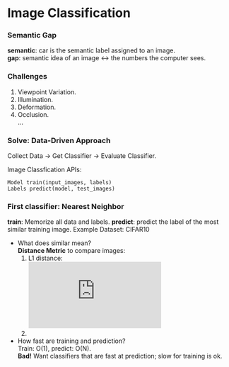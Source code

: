 
# Image Classification

### Semantic Gap
**semantic**: car is the semantic label assigned to an image.  
**gap**: semantic idea of an image <-> the numbers the computer sees.  

### Challenges
  1. Viewpoint Variation.  
  2. Illumination.  
  3. Deformation.  
  4. Occlusion.  
  ...  

### Solve: Data-Driven Approach

Collect Data -> Get Classifier -> Evaluate Classifier.  

Image Classfication APIs:
```
Model train(input_images, labels)
Labels predict(model, test_images)
```

### First classifier: Nearest Neighbor
**train**: Memorize all data and labels.
**predict**: predict the label of the most similar training image. 
Example Dataset: CIFAR10  
* What does similar mean?  
   **Distance Metric** to compare images:  
   1. L1 distance:  
   ![](https://latex.codecogs.com/gif.latex?d_1%28I_1%2C%20I_2%29%20%3D%20%5Csum_p%20%7C%7BI_1%5Ep-I_2%5Ep%7D%7C)  
   2.  
* How fast are training and prediction?  
  Train: O(1), predict: O(N).  
  **Bad!** Want classifiers that are fast at prediction; slow for training is ok.  
